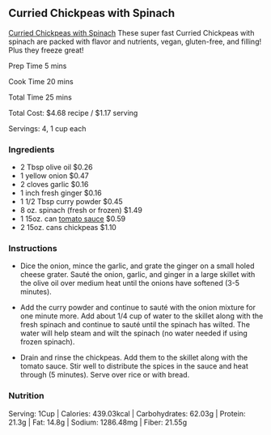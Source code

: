 ## Curried Chickpeas with Spinach

[Curried Chickpeas with Spinach](https://www.budgetbytes.com/curried-chickpeas-spinach/)
These super fast Curried Chickpeas with spinach are packed with flavor and nutrients, vegan, gluten-free, and filling! Plus they freeze great!

Prep Time 5 mins

Cook Time 20 mins

Total Time 25 mins

Total Cost: $4.68 recipe / $1.17 serving

Servings: 4, 1 cup each

### Ingredients

-   2 Tbsp olive oil $0.26
-   1 yellow onion $0.47
-   2 cloves garlic $0.16
-   1 inch fresh ginger $0.16
-   1 1/2 Tbsp curry powder $0.45
-   8 oz. spinach (fresh or frozen) $1.49
-   1 15oz. can [tomato sauce](https://www.hunts.com/tomato-sauce) $0.59
-   2 15oz. cans chickpeas $1.10

### Instructions

-   Dice the onion, mince the garlic, and grate the ginger on a small holed cheese grater. Sauté the onion, garlic, and ginger in a large skillet with the olive oil over medium heat until the onions have softened (3-5 minutes).
    
-   Add the curry powder and continue to sauté with the onion mixture for one minute more. Add about 1/4 cup of water to the skillet along with the fresh spinach and continue to sauté until the spinach has wilted. The water will help steam and wilt the spinach (no water needed if using frozen spinach).
    
-   Drain and rinse the chickpeas. Add them to the skillet along with the tomato sauce. Stir well to distribute the spices in the sauce and heat through (5 minutes). Serve over rice or with bread.
    

### Nutrition

Serving: 1Cup | Calories: 439.03kcal | Carbohydrates: 62.03g | Protein: 21.3g | Fat: 14.8g | Sodium: 1286.48mg | Fiber: 21.55g